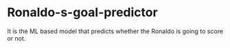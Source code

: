 # Ronaldo-s-goal-predictor
It is the ML based model  that predicts whether the Ronaldo is going to score or not.
